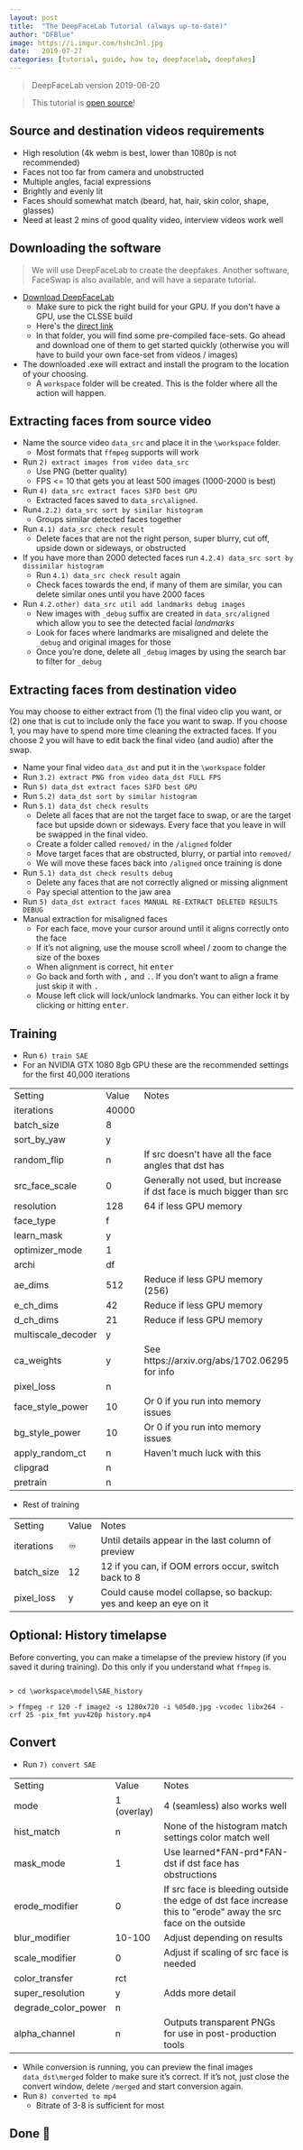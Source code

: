 ```yaml
---
layout: post
title:  "The DeepFaceLab Tutorial (always up-to-date)"
author: "DFBlue"
image: https://i.imgur.com/hshcJnl.jpg
date:   2019-07-27
categories: [tutorial, guide, how to, deepfacelab, deepfakes]
---
```


> DeepFaceLab version 2019-06-20

> This tutorial is [open source](https://github.com/dfblue/dfblue.github.io/issues)!

## Source and destination videos requirements

* High resolution (4k webm is best, lower than 1080p is not recommended)
* Faces not too far from camera and unobstructed
* Multiple angles, facial expressions
* Brightly and evenly lit
* Faces should somewhat match (beard, hat, hair, skin color, shape, glasses)
* Need at least 2 mins of good quality video, interview videos work well

## Downloading the software
> We will use DeepFaceLab to create the deepfakes. Another software, FaceSwap is also available, and will have a separate tutorial.

* [Download DeepFaceLab](https://github.com/iperov/DeepFaceLab/blob/master/doc/doc_prebuilt_windows_app.md)
    * Make sure to pick the right build for your GPU. If you don't have a GPU, use the CLSSE build
    * Here's the [direct link](https://drive.google.com/drive/folders/17a9b9zmLdnAlItifcGSE9ixDIDAT3YxP)
    * In that folder, you will find some pre-compiled face-sets. Go ahead and download one of them to get started quickly (otherwise you will have to build your own face-set from videos / images)
* The downloaded .exe will extract and install the program to the location of your choosing. 
    * A `workspace` folder will be created. This is the folder where all the action will happen.

## Extracting faces from source video

* Name the source video `data_src` and place it in the `\workspace` folder.
    * Most formats that `ffmpeg` supports will work
* Run `2) extract images from video data_src`
    * Use PNG (better quality)
    * FPS <= 10 that gets you at least 500 images (1000-2000 is best)
* Run `4) data_src extract faces S3FD best GPU`
    * Extracted faces saved to `data_src\aligned`.
* Run`4.2.2) data_src sort by similar histogram` 
    * Groups similar detected faces together 
* Run `4.1) data_src check result` 
    * Delete faces that are not the right person, super blurry, cut off, upside down or sideways, or obstructed
* If you have more than 2000 detected faces run `4.2.4) data_src sort by dissimilar histogram` 
    * Run `4.1) data_src check result` again
    * Check faces towards the end, if many of them are similar, you can delete similar ones until you have 2000 faces
* Run `4.2.other) data_src util add landmarks debug images`
    * New images with `_debug` suffix are created in  `data_src/aligned` which allow you to see the detected facial *landmarks*
    * Look for faces where landmarks are misaligned and delete the `_debug` and original images for those
    * Once you’re done, delete all  `_debug` images by using the search bar to filter for `_debug`

## Extracting faces from destination video

You may choose to either extract from (1) the final video clip you want, or (2) one that is cut to include only the face you want to swap. If you choose 1, you may have to spend more time cleaning the extracted faces. If you choose 2 you will have to edit back the final video (and audio) after the swap.

* Name your final video `data_dst` and put it in the `\workspace` folder
* Run `3.2) extract PNG from video data_dst FULL FPS`
* Run `5) data_dst extract faces S3FD best GPU` 
* Run `5.2) data_dst sort by similar histogram`
* Run `5.1) data_dst check results` 
    * Delete all faces that are not the target face to swap, or are the target face but upside down or sideways. Every face that you leave in will be swapped in the final video.
    * Create a folder called `removed/` in the `/aligned` folder
    * Move target faces that are obstructed, blurry, or partial into `removed/`
    * We will move these faces back into `/aligned` once training is done
* Run `5.1) data_dst check results debug`
    * Delete any faces that are not correctly aligned or missing alignment
    * Pay special attention to the jaw area
* Run `5) data_dst extract faces MANUAL RE-EXTRACT DELETED RESULTS DEBUG`
* Manual extraction for misaligned faces
    * For each face, move your cursor around until it aligns correctly onto the face
    * If it’s not aligning, use the mouse scroll wheel / zoom to change the size of the boxes
    * When alignment is correct, hit <kbd>enter</kbd>
    * Go back and forth with <kbd>,</kbd> and <kbd>.</kbd>. If you don’t want to align a frame just skip it with <kbd>.</kbd>
    * Mouse left click will lock/unlock landmarks. You can either lock it by clicking or hitting <kbd>enter</kbd>.

## Training

* Run `6) train SAE` 
* For an NVIDIA GTX 1080 8gb GPU these are the recommended settings for the first 40,000 iterations
<table>
  <tr>
    <td>Setting</td>
    <td>Value</td>
    <td>Notes</td>
  </tr>
  <tr>
    <td>iterations</td>
    <td>40000</td>
    <td></td>
  </tr>
  <tr>
    <td>batch_size</td>
    <td>8</td>
    <td></td>
  </tr>
  <tr>
    <td>sort_by_yaw</td>
    <td>y</td>
    <td></td>
  </tr>
  <tr>
    <td>random_flip</td>
    <td>n</td>
    <td>If src doesn't have all the face angles that dst has</td>
  </tr>
  <tr>
    <td>src_face_scale</td>
    <td>0</td>
    <td>Generally not used, but increase if dst face is much bigger than src</td>
  </tr>
  <tr>
    <td>resolution</td>
    <td>128</td>
    <td>64 if less GPU memory</td>
  </tr>
  <tr>
    <td>face_type</td>
    <td>f</td>
    <td></td>
  </tr>
  <tr>
    <td>learn_mask</td>
    <td>y</td>
    <td></td>
  </tr>
  <tr>
    <td>optimizer_mode</td>
    <td>1</td>
    <td></td>
  </tr>
  <tr>
    <td>archi</td>
    <td>df</td>
    <td></td>
  </tr>
  <tr>
    <td>ae_dims</td>
    <td>512</td>
    <td>Reduce if less GPU memory (256)</td>
  </tr>
  <tr>
    <td>e_ch_dims</td>
    <td>42</td>
    <td>Reduce if less GPU memory</td>
  </tr>
  <tr>
    <td>d_ch_dims</td>
    <td>21</td>
    <td>Reduce if less GPU memory</td>
  </tr>
  <tr>
    <td>multiscale_decoder</td>
    <td>y</td>
    <td></td>
  </tr>
  <tr>
    <td>ca_weights</td>
    <td>y</td>
    <td>See https://arxiv.org/abs/1702.06295 for info</td>
  </tr>
  <tr>
    <td>pixel_loss</td>
    <td>n</td>
    <td></td>
  </tr>
  <tr>
    <td>face_style_power</td>
    <td>10</td>
    <td>Or 0 if you run into memory issues</td>
  </tr>
  <tr>
    <td>bg_style_power</td>
    <td>10</td>
    <td>Or 0 if you run into memory issues</td>
  </tr>
  <tr>
    <td>apply_random_ct</td>
    <td>n</td>
    <td>Haven't much luck with this</td>
  </tr>
  <tr>
    <td>clipgrad</td>
    <td>n</td>
    <td></td>
  </tr>
  <tr>
    <td>pretrain</td>
    <td>n</td>
    <td></td>
  </tr>
</table>


* Rest of training


<table>
  <tr>
    <td>Setting</td>
    <td>Value</td>
    <td>Notes</td>
  </tr>
  <tr>
    <td>iterations</td>
    <td>♾</td>
    <td>Until details appear in the last column of preview</td>
  </tr>
  <tr>
    <td>batch_size</td>
    <td>12</td>
    <td>12 if you can, if OOM errors occur, switch back to 8</td>
  </tr>
  <tr>
    <td>pixel_loss</td>
    <td>y</td>
    <td>Could cause model collapse, so backup: yes and keep an eye on it</td>
  </tr>
</table>


## Optional: History timelapse

Before converting, you can make a timelapse of the preview history (if you saved it during training). Do this only if you understand what `ffmpeg` is.

```

> cd \workspace\model\SAE_history

> ffmpeg -r 120 -f image2 -s 1280x720 -i %05d0.jpg -vcodec libx264 -crf 25 -pix_fmt yuv420p history.mp4

```

## Convert

* Run `7) convert SAE`

<table>
  <tr>
    <td>Setting</td>
    <td>Value</td>
    <td>Notes</td>
  </tr>
  <tr>
    <td>mode</td>
    <td>1 (overlay)</td>
    <td>4 (seamless) also works well</td>
  </tr>
  <tr>
    <td>hist_match</td>
    <td>n</td>
    <td>None of the histogram match settings color match well</td>
  </tr>
  <tr>
    <td>mask_mode</td>
    <td>1</td>
    <td>Use learned*FAN-prd*FAN-dst if dst face has obstructions</td>
  </tr>
  <tr>
    <td>erode_modifier</td>
    <td>0</td>
    <td>If src face is bleeding outside the edge of dst face increase this to "erode" away the src face on the outside</td>
  </tr>
  <tr>
    <td>blur_modifier</td>
    <td>10-100</td>
    <td>Adjust depending on results</td>
  </tr>
  <tr>
    <td>scale_modifier</td>
    <td>0</td>
    <td>Adjust if scaling of src face is needed</td>
  </tr>
  <tr>
    <td>color_transfer</td>
    <td>rct</td>
    <td></td>
  </tr>
  <tr>
    <td>super_resolution</td>
    <td>y</td>
    <td>Adds more detail</td>
  </tr>
  <tr>
    <td>degrade_color_power</td>
    <td>n</td>
    <td></td>
  </tr>
  <tr>
    <td>alpha_channel</td>
    <td>n</td>
    <td>Outputs transparent PNGs for use in post-production tools</td>
  </tr>
</table>

* While conversion is running, you can preview the final images `data_dst\merged` folder to make sure it’s correct. If it’s not, just close the convert window, delete `/merged` and start conversion again.
* Run `8) converted to mp4`
    * Bitrate of 3-8 is sufficient for most

## Done 🤡

